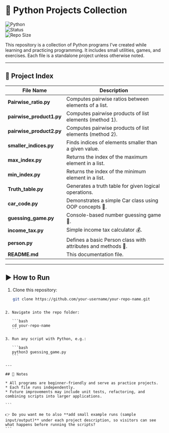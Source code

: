 
# 🐍 Python Projects Collection  

![Python](https://img.shields.io/badge/Language-Python-blue?logo=python)  
![Status](https://img.shields.io/badge/Status-Learning%20%26%20Practice-brightgreen)  
![Repo Size](https://img.shields.io/github/repo-size/your-username/your-repo-name)  

This repository is a collection of Python programs I’ve created while learning and practicing programming. It includes small utilities, games, and exercises. Each file is a standalone project unless otherwise noted.  

---

## 📂 Project Index  

| File Name | Description |
|-----------|-------------|
| **Pairwise_ratio.py** | Computes pairwise ratios between elements of a list. |
| **pairwise_product1.py** | Computes pairwise products of list elements (method 1). |
| **pairwise_product2.py** | Computes pairwise products of list elements (method 2). |
| **smaller_indices.py** | Finds indices of elements smaller than a given value. |
| **max_index.py** | Returns the index of the maximum element in a list. |
| **min_index.py** | Returns the index of the minimum element in a list. |
| **Truth_table.py** | Generates a truth table for given logical operations. |
| **car_code.py** | Demonstrates a simple Car class using OOP concepts 🚗. |
| **guessing_game.py** | Console-based number guessing game 🎲. |
| **income_tax.py** | Simple income tax calculator 💰. |
| **person.py** | Defines a basic Person class with attributes and methods 👤. |
| **README.md** | This documentation file. |

---

## ▶️ How to Run  

1. Clone this repository:  
   ```bash
   git clone https://github.com/your-username/your-repo-name.git
````

2. Navigate into the repo folder:

   ```bash
   cd your-repo-name
   ```

3. Run any script with Python, e.g.:

   ```bash
   python3 guessing_game.py
   ```

---

## 📝 Notes

* All programs are beginner-friendly and serve as practice projects.
* Each file runs independently.
* Future improvements may include unit tests, refactoring, and combining scripts into larger applications.

```

👉 Do you want me to also **add small example runs (sample input/output)** under each project description, so visitors can see what happens before running the scripts?
```





